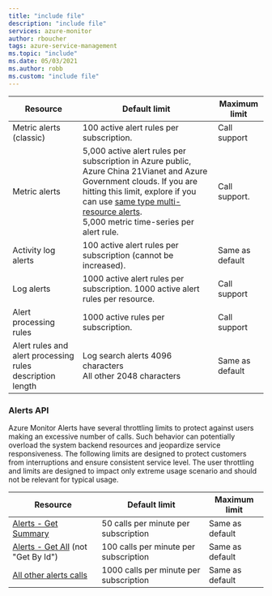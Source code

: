 ```yaml
---
title: "include file" 
description: "include file" 
services: azure-monitor
author: rboucher
tags: azure-service-management
ms.topic: "include"
ms.date: 05/03/2021
ms.author: robb
ms.custom: "include file"
---
```


| Resource | Default limit | Maximum limit |
| --- | --- | --- |
| Metric alerts (classic) |100 active alert rules per subscription. | Call support |
| Metric alerts |5,000 active alert rules per subscription in Azure public, Azure China 21Vianet and Azure Government clouds. If you are hitting this limit, explore if you can use [same type multi-resource alerts](../articles/azure-monitor/alerts/alerts-metric-overview.md#monitoring-at-scale-using-metric-alerts-in-azure-monitor).<br/>5,000 metric time-series per alert rule. | Call support. |
| Activity log alerts | 100 active alert rules per subscription (cannot be increased). | Same as default |
| Log alerts | 1000 active alert rules per subscription. 1000 active alert rules per resource. | Call support |
| Alert processing rules | 1000 active rules per subscription. | Call support |
| Alert rules and alert processing rules description length| Log search alerts 4096 characters<br/>All other 2048 characters | Same as default |

### Alerts API
Azure Monitor Alerts have several throttling limits to protect against users making an excessive number of calls. Such behavior can potentially overload the system backend resources and jeopardize service responsiveness. The following limits are designed to protect customers from interruptions and ensure consistent service level. The user throttling and limits are designed to impact only extreme usage scenario and should not be relevant for typical usage.

| Resource | Default limit | Maximum limit |
| --- | --- | --- |
| [Alerts - Get Summary](https://docs.microsoft.com/rest/api/monitor/alertsmanagement/alerts/get-summary) | 50 calls per minute per subscription | Same as default | 
|	[Alerts - Get All](https://docs.microsoft.com/rest/api/monitor/alertsmanagement/alerts/get-all) (not "Get By Id") | 100 calls per minute per subscription | Same as default | 
|	[All other alerts calls](https://docs.microsoft.com/rest/api/monitor/alertsmanagement/alerts) | 1000 calls per minute per subscription | Same as default | 

